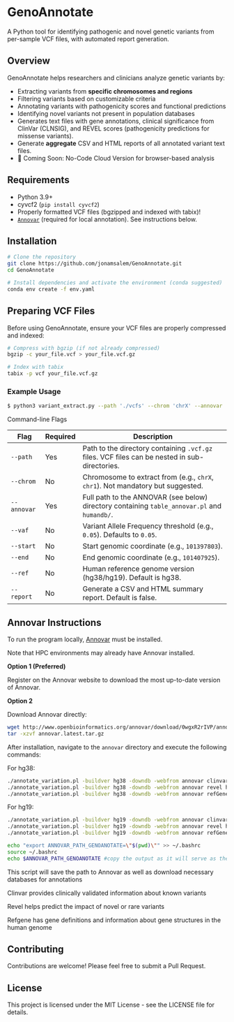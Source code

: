 # GenoAnnotate

A Python tool for identifying pathogenic and novel genetic variants from per-sample VCF files, with automated report generation.
## Overview

GenoAnnotate helps researchers and clinicians analyze genetic variants by:
- Extracting variants from **specific chromosomes and regions**
- Filtering variants based on customizable criteria
- Annotating variants with pathogenicity scores and functional predictions
- Identifying novel variants not present in population databases
- Generates text files with gene annotations, clinical significance from ClinVar (CLNSIG), and REVEL scores (pathogenicity predictions for missense variants).
- Generate **aggregate** CSV and HTML reports of all annotated variant text files.
- 🚀 Coming Soon: No-Code Cloud Version for browser-based analysis

## Requirements

- Python 3.9+
- cyvcf2 (`pip install cyvcf2`)
- Properly formatted VCF files (bgzipped and indexed with tabix)!
- [`Annovar`](#annovar-instructions) (required for local annotation). See instructions below.


## Installation

```bash
# Clone the repository
git clone https://github.com/jonamsalem/GenoAnnotate.git
cd GenoAnnotate

# Install dependencies and activate the environment (conda suggested)
conda env create -f env.yaml
```

## Preparing VCF Files

Before using GenoAnnotate, ensure your VCF files are properly compressed and indexed:

```bash
# Compress with bgzip (if not already compressed)
bgzip -c your_file.vcf > your_file.vcf.gz

# Index with tabix
tabix -p vcf your_file.vcf.gz
```


### Example Usage

```bash
$ python3 variant_extract.py --path './vcfs' --chrom 'chrX' --annovar '~/annovar' --vaf '0.30' --start '101397803' --end '101407925'
```

Command-line Flags

| Flag         | Required | Description                                                                 |
|--------------|----------|-----------------------------------------------------------------------------|
| `--path`     | Yes      | Path to the directory containing `.vcf.gz` files. VCF files can be nested in sub-directories.                          |
| `--chrom`    | No      | Chromosome to extract from (e.g., `chrX`, `chr1`). Not mandatory but suggested.                 |
| `--annovar`  | Yes      | Full path to the ANNOVAR (see below) directory containing `table_annovar.pl` and `humandb/`. |
| `--vaf`      | No       | Variant Allele Frequency threshold (e.g., `0.05`). Defaults to `0.05`.     |
| `--start`    | No       | Start genomic coordinate (e.g., `101397803`).|
| `--end`      | No       | End genomic coordinate (e.g., `101407925`).|
| `--ref`      | No       | Human reference genome version (hg38/hg19). Default is hg38. |
| `--report`   | No       |Generate a CSV and HTML summary report. Default is false. |




## Annovar Instructions

To run the program locally, [Annovar](https://annovar.openbioinformatics.org/en/latest/) must be installed.

Note that HPC environments may already have Annovar installed. 

**Option 1 (Preferred)**

Register on the Annovar website to download the most up-to-date version of Annovar.

**Option 2**

Download Annovar directly:

```bash
wget http://www.openbioinformatics.org/annovar/download/0wgxR2rIVP/annovar.latest.tar.gz
tar -xzvf annovar.latest.tar.gz
```

After installation, navigate to the `annovar` directory and execute the following commands:

For hg38:

```bash
./annotate_variation.pl -buildver hg38 -downdb -webfrom annovar clinvar_20240917 humandb/ && 
./annotate_variation.pl -buildver hg38 -downdb -webfrom annovar revel humandb/ && 
./annotate_variation.pl -buildver hg38 -downdb -webfrom annovar refGene humandb/
```

For hg19:
```bash
./annotate_variation.pl -buildver hg19 -downdb -webfrom annovar clinvar_20240917 humandb/ && 
./annotate_variation.pl -buildver hg19 -downdb -webfrom annovar revel humandb/ && 
./annotate_variation.pl -buildver hg19 -downdb -webfrom annovar refGene humandb/
```

```bash
echo "export ANNOVAR_PATH_GENOANOTATE=\"$(pwd)\"" >> ~/.bashrc
source ~/.bashrc
echo $ANNOVAR_PATH_GENOANOTATE #copy the output as it will serve as the path for Annovar for GenoAnnotate
```

This script will save the path to Annovar as well as download necessary databases for annotations 

Clinvar provides clinically validated information about known variants

Revel helps predict the impact of novel or rare variants 

Refgene has gene definitions and information about gene structures in the human genome


## Contributing

Contributions are welcome! Please feel free to submit a Pull Request.

## License

This project is licensed under the MIT License - see the LICENSE file for details.
